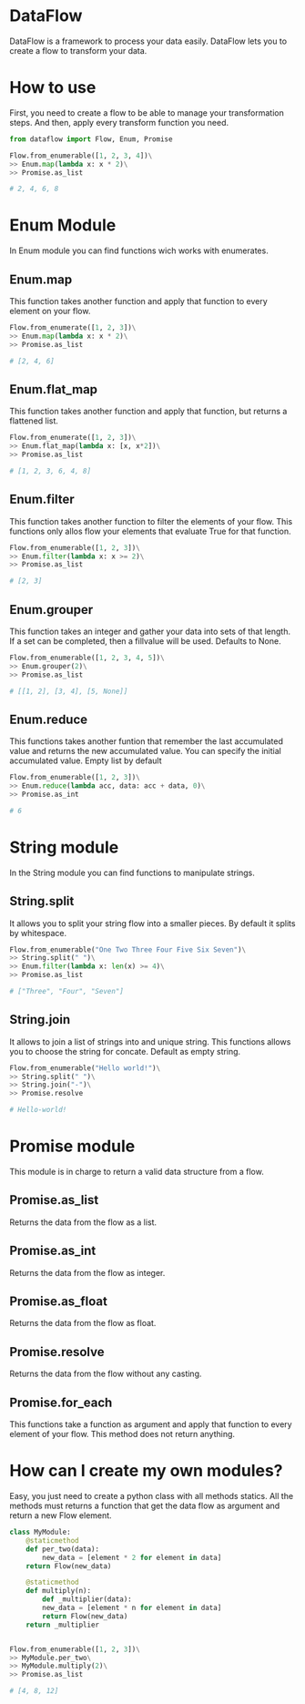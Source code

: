 # DataFlow

DataFlow is a framework to process your data easily. DataFlow lets you to create a flow to transform your data.

# How to use

First, you need to create a flow to be able to manage your transformation steps. And then, apply every transform function you need.

``` python
from dataflow import Flow, Enum, Promise

Flow.from_enumerable([1, 2, 3, 4])\
>> Enum.map(lambda x: x * 2)\
>> Promise.as_list

# 2, 4, 6, 8
```

# Enum Module

In Enum module you can find functions wich works with enumerates.

## Enum.map

This function takes another function and apply that function to every element on your flow.

``` python
Flow.from_enumerate([1, 2, 3])\
>> Enum.map(lambda x: x * 2)\
>> Promise.as_list

# [2, 4, 6]
```

## Enum.flat_map

This function takes another function and apply that function, but returns a flattened list.

``` python
Flow.from_enumerate([1, 2, 3])\
>> Enum.flat_map(lambda x: [x, x*2])\
>> Promise.as_list

# [1, 2, 3, 6, 4, 8]
```

## Enum.filter

This function takes another function to filter the elements of your flow. This functions only allos flow your elements that evaluate True for that function.

``` python
Flow.from_enumerable([1, 2, 3])\
>> Enum.filter(lambda x: x >= 2)\
>> Promise.as_list

# [2, 3]
```

## Enum.grouper

This function takes an integer and gather your data into sets of that length. If a set can be completed, then a fillvalue will be used. Defaults to None.

``` python
Flow.from_enumerable([1, 2, 3, 4, 5])\
>> Enum.grouper(2)\
>> Promise.as_list

# [[1, 2], [3, 4], [5, None]]
```

## Enum.reduce

This functions takes another funtion that remember the last accumulated value and returns the new accumulated value. You can specify the initial accumulated value. Empty list by default

``` python
Flow.from_enumerable([1, 2, 3])\
>> Enum.reduce(lambda acc, data: acc + data, 0)\
>> Promise.as_int

# 6
```

# String module

In the String module you can find functions to manipulate strings.

## String.split

It allows you to split your string flow into a smaller pieces. By default it splits by whitespace.

``` python
Flow.from_enumerable("One Two Three Four Five Six Seven")\
>> String.split(" ")\
>> Enum.filter(lambda x: len(x) >= 4)\
>> Promise.as_list

# ["Three", "Four", "Seven"]
```

## String.join

It allows to join a list of strings into and unique string. This functions allows you to choose the string for concate. Default as empty string.

``` python
Flow.from_enumerable("Hello world!")\
>> String.split(" ")\
>> String.join("-")\
>> Promise.resolve

# Hello-world!
```

# Promise module

This module is in charge to return a valid data structure from a flow.

## Promise.as_list

Returns the data from the flow as a list.

## Promise.as_int

Returns the data from the flow as integer.

## Promise.as_float

Returns the data from the flow as float.

## Promise.resolve

Returns the data from the flow without any casting.

## Promise.for_each

This functions take a function as argument and apply that function to every element of your flow. This method does not return anything.


# How can I create my own modules?

Easy, you just need to create a python class with all methods statics. All the methods must returns a function that get the data flow as argument and return a new Flow element.

``` python
class MyModule:
    @staticmethod
    def per_two(data):
        new_data = [element * 2 for element in data]
	return Flow(new_data)

    @staticmethod
    def multiply(n):
        def _multiplier(data):
	    new_data = [element * n for element in data]
	    return Flow(new_data)
	return _multiplier


Flow.from_enumerable([1, 2, 3])\
>> MyModule.per_two\
>> MyModule.multiply(2)\
>> Promise.as_list

# [4, 8, 12]
```
